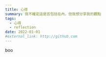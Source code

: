 ```yaml
---
title: 心得
summary: 我不確定這是否包括在內，但我想分享我的觀點
tags: 
  - 心得
  - reflection
date: 2022-01-01
#external_link: http://github.com
---
```


boo